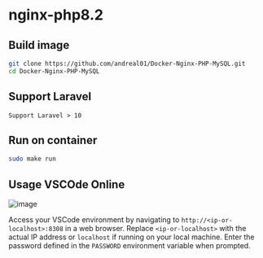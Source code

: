 nginx-php8.2
==========
Build image
-----------

```bash
git clone https://github.com/andreal01/Docker-Nginx-PHP-MySQL.git
cd Docker-Nginx-PHP-MySQL

```

Support Laravel
-------------
```
Support Laravel > 10
```

Run on container
-------------
```bash
sudo make run
```

## Usage VSCOde Online
![image](https://github.com/andri-andreal/Docker-Nginx-PHP-MySQL-VSCode_Online/assets/17041965/1958ebbc-2c61-4e4b-8513-d132a0d7448f)


Access your VSCode environment by navigating to `http://<ip-or-localhost>:8308` in a web browser. Replace `<ip-or-localhost>` with the actual IP address or `localhost` if running on your local machine. Enter the password defined in the `PASSWORD` environment variable when prompted.

